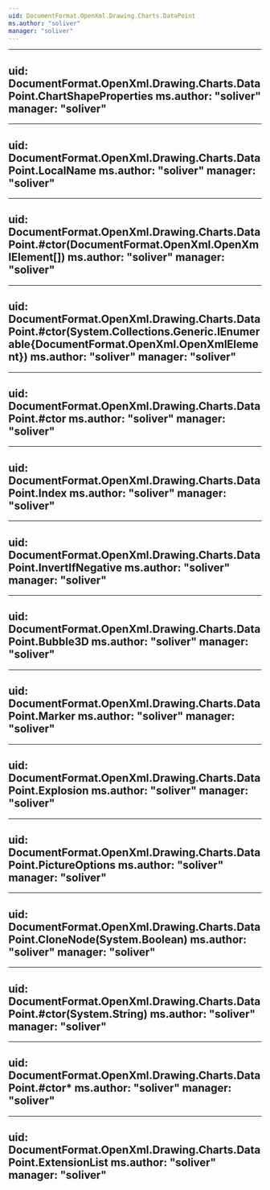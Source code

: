 ```yaml
---
uid: DocumentFormat.OpenXml.Drawing.Charts.DataPoint
ms.author: "soliver"
manager: "soliver"
---
```


---
uid: DocumentFormat.OpenXml.Drawing.Charts.DataPoint.ChartShapeProperties
ms.author: "soliver"
manager: "soliver"
---

---
uid: DocumentFormat.OpenXml.Drawing.Charts.DataPoint.LocalName
ms.author: "soliver"
manager: "soliver"
---

---
uid: DocumentFormat.OpenXml.Drawing.Charts.DataPoint.#ctor(DocumentFormat.OpenXml.OpenXmlElement[])
ms.author: "soliver"
manager: "soliver"
---

---
uid: DocumentFormat.OpenXml.Drawing.Charts.DataPoint.#ctor(System.Collections.Generic.IEnumerable{DocumentFormat.OpenXml.OpenXmlElement})
ms.author: "soliver"
manager: "soliver"
---

---
uid: DocumentFormat.OpenXml.Drawing.Charts.DataPoint.#ctor
ms.author: "soliver"
manager: "soliver"
---

---
uid: DocumentFormat.OpenXml.Drawing.Charts.DataPoint.Index
ms.author: "soliver"
manager: "soliver"
---

---
uid: DocumentFormat.OpenXml.Drawing.Charts.DataPoint.InvertIfNegative
ms.author: "soliver"
manager: "soliver"
---

---
uid: DocumentFormat.OpenXml.Drawing.Charts.DataPoint.Bubble3D
ms.author: "soliver"
manager: "soliver"
---

---
uid: DocumentFormat.OpenXml.Drawing.Charts.DataPoint.Marker
ms.author: "soliver"
manager: "soliver"
---

---
uid: DocumentFormat.OpenXml.Drawing.Charts.DataPoint.Explosion
ms.author: "soliver"
manager: "soliver"
---

---
uid: DocumentFormat.OpenXml.Drawing.Charts.DataPoint.PictureOptions
ms.author: "soliver"
manager: "soliver"
---

---
uid: DocumentFormat.OpenXml.Drawing.Charts.DataPoint.CloneNode(System.Boolean)
ms.author: "soliver"
manager: "soliver"
---

---
uid: DocumentFormat.OpenXml.Drawing.Charts.DataPoint.#ctor(System.String)
ms.author: "soliver"
manager: "soliver"
---

---
uid: DocumentFormat.OpenXml.Drawing.Charts.DataPoint.#ctor*
ms.author: "soliver"
manager: "soliver"
---

---
uid: DocumentFormat.OpenXml.Drawing.Charts.DataPoint.ExtensionList
ms.author: "soliver"
manager: "soliver"
---
